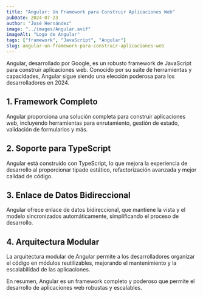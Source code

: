 ```yaml
---
title: "Angular: Un Framework para Construir Aplicaciones Web"
pubDate: 2024-07-23
author: "José Hernández"
image: "../images/Angular.avif"
imageAlt: "Logo de Angular"
tags: ["framework", "JavaScript", "Angular"]
slug: angular-un-framework-para-construir-aplicaciones-web
---
```


Angular, desarrollado por Google, es un robusto framework de JavaScript para construir aplicaciones web. Conocido por su suite de herramientas y capacidades, Angular sigue siendo una elección poderosa para los desarrolladores en 2024.

## 1. Framework Completo

Angular proporciona una solución completa para construir aplicaciones web, incluyendo herramientas para enrutamiento, gestión de estado, validación de formularios y más.

## 2. Soporte para TypeScript

Angular está construido con TypeScript, lo que mejora la experiencia de desarrollo al proporcionar tipado estático, refactorización avanzada y mejor calidad de código.

## 3. Enlace de Datos Bidireccional

Angular ofrece enlace de datos bidireccional, que mantiene la vista y el modelo sincronizados automáticamente, simplificando el proceso de desarrollo.

## 4. Arquitectura Modular

La arquitectura modular de Angular permite a los desarrolladores organizar el código en módulos reutilizables, mejorando el mantenimiento y la escalabilidad de las aplicaciones.

En resumen, Angular es un framework completo y poderoso que permite el desarrollo de aplicaciones web robustas y escalables.
